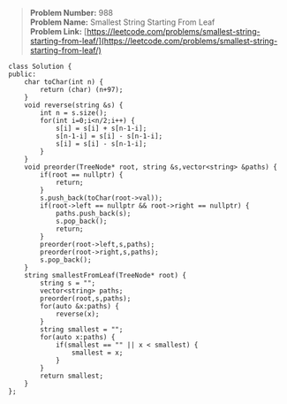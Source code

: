 > **Problem Number:** 988 <br>
> **Problem Name:** Smallest String Starting From Leaf <br>
> **Problem Link:** [https://leetcode.com/problems/smallest-string-starting-from-leaf/](https://leetcode.com/problems/smallest-string-starting-from-leaf/) <br>

    class Solution {
    public:
        char toChar(int n) {
            return (char) (n+97);
        }
        void reverse(string &s) {
            int n = s.size();
            for(int i=0;i<n/2;i++) {
                s[i] = s[i] + s[n-1-i];
                s[n-1-i] = s[i] - s[n-1-i];
                s[i] = s[i] - s[n-1-i];
            }
        }
        void preorder(TreeNode* root, string &s,vector<string> &paths) {
            if(root == nullptr) {
                return;
            }
            s.push_back(toChar(root->val));
            if(root->left == nullptr && root->right == nullptr) {
                paths.push_back(s);
                s.pop_back();
                return;
            }
            preorder(root->left,s,paths);
            preorder(root->right,s,paths);
            s.pop_back();
        }
        string smallestFromLeaf(TreeNode* root) {
            string s = "";
            vector<string> paths;
            preorder(root,s,paths);
            for(auto &x:paths) {
                reverse(x);
            }
            string smallest = "";
            for(auto x:paths) {
                if(smallest == "" || x < smallest) {
                    smallest = x;
                }
            }
            return smallest;
        }
    };